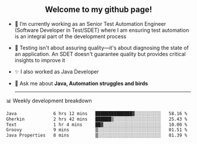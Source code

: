 <h2 align="center">Welcome to my github page!</h2>

- 🔭 I’m currently working as an Senior Test Automation Engineer (Software Developer in Test/SDET) where I am ensuring test automation is an integral part of the development process
- 🎩 Testing isn't about assuring quality—it's about diagnosing the state of an application. An SDET doesn't guarantee quality but provides critical insights to improve it
- ✨ I also worked as Java Developer
- 💬 Ask me about **Java, Automation struggles and birds**
  
  -------
  
📊 Weekly development breakdown

<!--START_SECTION:waka-->

```txt
Java              6 hrs 12 mins   ██████████████▓░░░░░░░░░░   58.16 %
Gherkin           2 hrs 42 mins   ██████▒░░░░░░░░░░░░░░░░░░   25.43 %
Text              1 hr 4 mins     ██▓░░░░░░░░░░░░░░░░░░░░░░   10.00 %
Groovy            9 mins          ▒░░░░░░░░░░░░░░░░░░░░░░░░   01.51 %
Java Properties   8 mins          ▒░░░░░░░░░░░░░░░░░░░░░░░░   01.39 %
```

<!--END_SECTION:waka-->
